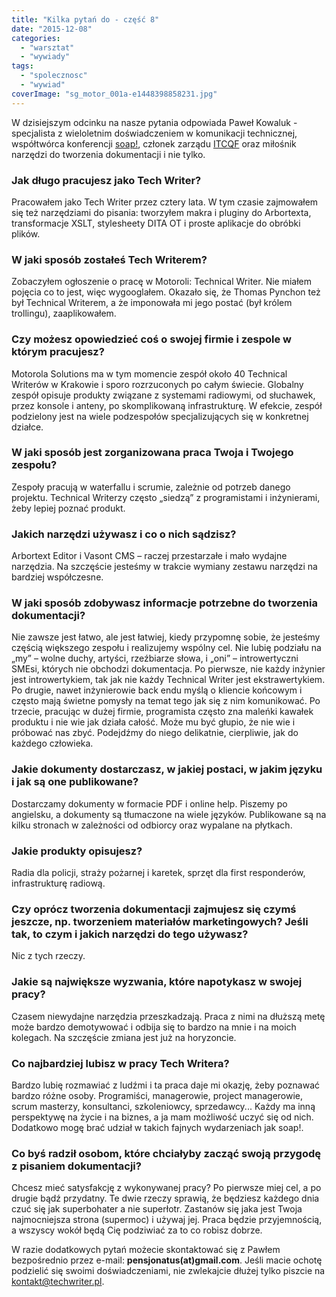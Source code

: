 ```yaml
---
title: "Kilka pytań do - część 8"
date: "2015-12-08"
categories: 
  - "warsztat"
  - "wywiady"
tags: 
  - "spolecznosc"
  - "wywiad"
coverImage: "sg_motor_001a-e1448398858231.jpg"
---
```


W dzisiejszym odcinku na nasze pytania odpowiada Paweł Kowaluk - specjalista z wieloletnim doświadczeniem w komunikacji technicznej, współtwórca konferencji [soap!](http://soapconf.com/), członek zarządu [ITCQF](http://itcqf.org/) oraz miłośnik narzędzi do tworzenia dokumentacji i nie tylko.

### Jak długo pracujesz jako Tech Writer?

Pracowałem jako Tech Writer przez cztery lata. W tym czasie zajmowałem się też narzędziami do pisania: tworzyłem makra i pluginy do Arbortexta, transformacje XSLT, stylesheety DITA OT i proste aplikacje do obróbki plików.

### W jaki sposób zostałeś Tech Writerem?

Zobaczyłem ogłoszenie o pracę w Motoroli: Technical Writer. Nie miałem pojęcia co to jest, więc wygooglałem. Okazało się, że Thomas Pynchon też był Technical Writerem, a że imponowała mi jego postać (był królem trollingu), zaaplikowałem.

### Czy możesz opowiedzieć coś o swojej firmie i zespole w którym pracujesz?

Motorola Solutions ma w tym momencie zespół około 40 Technical Writerów w Krakowie i sporo rozrzuconych po całym świecie. Globalny zespół opisuje produkty związane z systemami radiowymi, od słuchawek, przez konsole i anteny, po skomplikowaną infrastrukturę. W efekcie, zespół podzielony jest na wiele podzespołów specjalizujących się w konkretnej działce.

### W jaki sposób jest zorganizowana praca Twoja i Twojego zespołu?

Zespoły pracują w waterfallu i scrumie, zależnie od potrzeb danego projektu. Technical Writerzy często „siedzą” z programistami i inżynierami, żeby lepiej poznać produkt.

### Jakich narzędzi używasz i co o nich sądzisz?

Arbortext Editor i Vasont CMS – raczej przestarzałe i mało wydajne narzędzia. Na szczęście jesteśmy w trakcie wymiany zestawu narzędzi na bardziej współczesne.

### W jaki sposób zdobywasz informacje potrzebne do tworzenia dokumentacji?

Nie zawsze jest łatwo, ale jest łatwiej, kiedy przypomnę sobie, że jesteśmy częścią większego zespołu i realizujemy wspólny cel. Nie lubię podziału na „my” – wolne duchy, artyści, rzeźbiarze słowa, i „oni” – introwertyczni SMEsi, których nie obchodzi dokumentacja. Po pierwsze, nie każdy inżynier jest introwertykiem, tak jak nie każdy Technical Writer jest ekstrawertykiem. Po drugie, nawet inżynierowie back endu myślą o kliencie końcowym i często mają świetne pomysły na temat tego jak się z nim komunikować. Po trzecie, pracując w dużej firmie, programista często zna maleńki kawałek produktu i nie wie jak działa całość. Może mu być głupio, że nie wie i próbować nas zbyć. Podejdźmy do niego delikatnie, cierpliwie, jak do każdego człowieka.

### Jakie dokumenty dostarczasz, w jakiej postaci, w jakim języku i jak są one publikowane?

Dostarczamy dokumenty w formacie PDF i online help. Piszemy po angielsku, a dokumenty są tłumaczone na wiele języków. Publikowane są na kilku stronach w zależności od odbiorcy oraz wypalane na płytkach.

### Jakie produkty opisujesz?

Radia dla policji, straży pożarnej i karetek, sprzęt dla first responderów, infrastrukturę radiową.

### Czy oprócz tworzenia dokumentacji zajmujesz się czymś jeszcze, np. tworzeniem materiałów marketingowych? Jeśli tak, to czym i jakich narzędzi do tego używasz?

Nic z tych rzeczy.

### Jakie są największe wyzwania, które napotykasz w swojej pracy?

Czasem niewydajne narzędzia przeszkadzają. Praca z nimi na dłuższą metę może bardzo demotywować i odbija się to bardzo na mnie i na moich kolegach. Na szczęście zmiana jest już na horyzoncie.

### Co najbardziej lubisz w pracy Tech Writera?

Bardzo lubię rozmawiać z ludźmi i ta praca daje mi okazję, żeby poznawać bardzo różne osoby. Programiści, managerowie, project managerowie, scrum masterzy, konsultanci, szkoleniowcy, sprzedawcy... Każdy ma inną perspektywę na życie i na biznes, a ja mam możliwość uczyć się od nich. Dodatkowo mogę brać udział w takich fajnych wydarzeniach jak soap!.

### Co byś radził osobom, które chciałyby zacząć swoją przygodę z pisaniem dokumentacji?

Chcesz mieć satysfakcję z wykonywanej pracy? Po pierwsze miej cel, a po drugie bądź przydatny. Te dwie rzeczy sprawią, że będziesz każdego dnia czuć się jak superbohater a nie superłotr. Zastanów się jaka jest Twoja najmocniejsza strona (supermoc) i używaj jej. Praca będzie przyjemnością, a wszyscy wokół będą Cię podziwiać za to co robisz dobrze.

W razie dodatkowych pytań możecie skontaktować się z Pawłem bezpośrednio przez e-mail: **pensjonatus(at)gmail.com**. Jeśli macie ochotę podzielić się swoimi doświadczeniami, nie zwlekajcie dłużej tylko piszcie na [kontakt@techwriter.pl](mailto:kontakt@techwriter.pl).

